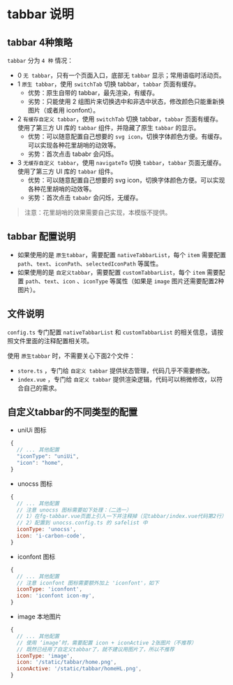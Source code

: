 # tabbar 说明

## tabbar 4种策略

`tabbar` 分为 `4 种` 情况：

- 0 `无 tabbar`，只有一个页面入口，底部无 `tabbar` 显示；常用语临时活动页。
- 1 `原生 tabbar`，使用 `switchTab` 切换 tabbar，`tabbar` 页面有缓存。
  - 优势：原生自带的 tabbar，最先渲染，有缓存。
  - 劣势：只能使用 2 组图片来切换选中和非选中状态，修改颜色只能重新换图片（或者用 iconfont）。
- 2 `有缓存自定义 tabbar`，使用 `switchTab` 切换 tabbar，`tabbar` 页面有缓存。使用了第三方 UI 库的 `tabbar` 组件，并隐藏了原生 `tabbar` 的显示。
  - 优势：可以随意配置自己想要的 `svg icon`，切换字体颜色方便。有缓存。可以实现各种花里胡哨的动效等。
  - 劣势：首次点击 tababr 会闪烁。
- 3 `无缓存自定义 tabbar`，使用 `navigateTo` 切换 `tabbar`，`tabbar` 页面无缓存。使用了第三方 UI 库的 `tabbar` 组件。
  - 优势：可以随意配置自己想要的 svg icon，切换字体颜色方便。可以实现各种花里胡哨的动效等。
  - 劣势：首次点击 `tababr` 会闪烁，无缓存。

> 注意：花里胡哨的效果需要自己实现，本模版不提供。

## tabbar 配置说明

- 如果使用的是 `原生tabbar`，需要配置 `nativeTabbarList`，每个 `item` 需要配置 `path`、`text`、`iconPath`、`selectedIconPath` 等属性。
- 如果使用的是 `自定义tabbar`，需要配置 `customTabbarList`，每个 `item` 需要配置 `path`、`text`、`icon` 、`iconType` 等属性（如果是 `image` 图片还需要配置2种图片）。

## 文件说明

`config.ts` 专门配置 `nativeTabbarList` 和 `customTabbarList` 的相关信息，请按照文件里面的注释配置相关项。

使用 `原生tabbar` 时，不需要关心下面2个文件：

- `store.ts` ，专门给 `自定义 tabbar` 提供状态管理，代码几乎不需要修改。
- `index.vue` ，专门给 `自定义 tabbar` 提供渲染逻辑，代码可以稍微修改，以符合自己的需求。

## 自定义tabbar的不同类型的配置

- uniUi 图标

```js
 {
   // ... 其他配置
   "iconType": "uniUi",
   "icon": "home",
 }
```

- unocss 图标

```js
 {
   // ... 其他配置
   // 注意 unocss 图标需要如下处理：（二选一）
   // 1）在fg-tabbar.vue页面上引入一下并注释掉（见tabbar/index.vue代码第2行）
   // 2）配置到 unocss.config.ts 的 safelist 中
   iconType: 'unocss',
   icon: 'i-carbon-code',
 }
```

- iconfont 图标

```js
 {
   // ... 其他配置
   // 注意 iconfont 图标需要额外加上 'iconfont'，如下
   iconType: 'iconfont',
   icon: 'iconfont icon-my',
 }
```

- image 本地图片

```js
 {
   // ... 其他配置
   // 使用 ‘image’时，需要配置 icon + iconActive 2张图片（不推荐）
   // 既然已经用了自定义tabbar了，就不建议用图片了，所以不推荐
   iconType: 'image',
   icon: '/static/tabbar/home.png',
   iconActive: '/static/tabbar/homeHL.png',
 }
```
